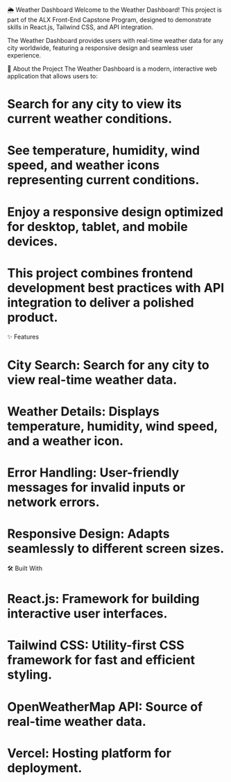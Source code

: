 🌦️ Weather Dashboard
Welcome to the Weather Dashboard! This project is part of the ALX Front-End Capstone Program, designed to demonstrate skills in React.js, Tailwind CSS, and API integration.

The Weather Dashboard provides users with real-time weather data for any city worldwide, featuring a responsive design and seamless user experience.

🌟 About the Project
The Weather Dashboard is a modern, interactive web application that allows users to:

# Search for any city to view its current weather conditions.
# See temperature, humidity, wind speed, and weather icons representing current conditions.
# Enjoy a responsive design optimized for desktop, tablet, and mobile devices.
# This project combines frontend development best practices with API integration to deliver a polished product.

✨ Features
# City Search: Search for any city to view real-time weather data.
# Weather Details: Displays temperature, humidity, wind speed, and a weather icon.
# Error Handling: User-friendly messages for invalid inputs or network errors.
# Responsive Design: Adapts seamlessly to different screen sizes.

🛠️ Built With
# React.js: Framework for building interactive user interfaces.
# Tailwind CSS: Utility-first CSS framework for fast and efficient styling.
# OpenWeatherMap API: Source of real-time weather data.
# Vercel: Hosting platform for deployment.